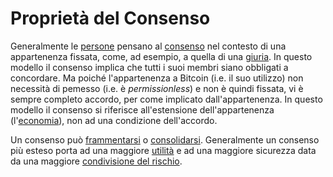 # Proprietà del Consenso



Generalmente le [persone]() pensano al [consenso]() nel contesto di una appartenenza fissata, come, ad esempio, a quella di una [giuria](). In questo modello il consenso implica che tutti i suoi membri siano obbligati a concordare. Ma poiché l'appartenenza a Bitcoin (i.e. il suo utilizzo) non necessità di pemesso (i.e. è _permissionless_) e non è quindi fissata, vi è sempre completo accordo, per come implicato dall'appartenenza. In questo modello il consenso si riferisce all'estensione dell'appartenenza (l'[economia]()), non ad una condizione dell'accordo.

Un consenso può [frammentarsi]() o [consolidarsi](). Generalmente un consenso più esteso porta ad una maggiore [utilità]() e ad una maggiore sicurezza data da una maggiore [condivisione del rischio](). 

